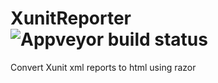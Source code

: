 # XunitReporter  ![Appveyor build status](https://ci.appveyor.com/api/projects/status/2s9xqbjgnab8tkbs?svg=true)
Convert Xunit xml reports to html using razor


